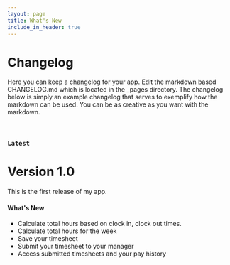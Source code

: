 ```yaml
---
layout: page
title: What's New
include_in_header: true
---
```


# Changelog
Here you can keep a changelog for your app. Edit the markdown based CHANGELOG.md which is located in the _pages directory. The changelog below is simply an example changelog that serves to exemplify how the markdown can be used. You can be as creative as you want with the markdown.

<br>

### `Latest`
# **Version 1.0**
This is the first release of my app. 

#### What's New
- Calculate total hours based on clock in, clock out times.
- Calculate total hours for the week
- Save your timesheet
- Submit your timesheet to your manager
- Access submitted timesheets and your pay history